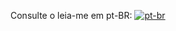 Consulte o leia-me em pt-BR:
[![pt-br](https://img.shields.io/badge/lang-pt--br-green.svg)](https://github.com/lfcarrega/nfe-tool/blob/main/README.pt-BR.md)
